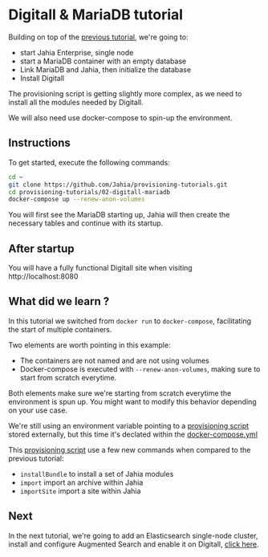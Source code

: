 # Digitall & MariaDB tutorial

Building on top of the [previous tutorial](../01-personal-api-tokens), we're going to:

* start Jahia Enterprise, single node
* start a MariaDB container with an empty database
* Link MariaDB and Jahia, then initialize the database
* Install Digitall

The provisioning script is getting slightly more complex, as we need to install all the modules needed by Digitall.

We will also need use docker-compose to spin-up the environment.

## Instructions

To get started, execute the following commands:

```bash
cd ~
git clone https://github.com/Jahia/provisioning-tutorials.git
cd provisioning-tutorials/02-digitall-mariadb
docker-compose up --renew-anon-volumes
```

You will first see the MariaDB starting up, Jahia will then create the necessary tables and continue with its startup. 

## After startup

You will have a fully functional Digitall site when visiting http://localhost:8080

## What did we learn ?

In this tutorial we switched from `docker run` to `docker-compose`, facilitating the start of multiple containers.

Two elements are worth pointing in this example:

* The containers are not named and are not using volumes
* Docker-compose is executed with `--renew-anon-volumes`, making sure to start from scratch everytime.

Both elements make sure we're starting from scratch everytime the environment is spun up. You might want to modify this behavior depending on your use case.

We're still using an environment variable pointing to a [provisioning script](./provisioning.yaml) stored externally, but this time it's declated within the [docker-compose.yml](./docker-compose.yml)

This [provisioning script](./provisioning.yaml) use a few new commands when compared to the previous tutorial:

* `installBundle` to install a set of Jahia modules
* `import` import an archive within Jahia
* `importSite` import a site within Jahia

## Next

In the next tutorial, we're going to add an Elasticsearch single-node cluster, install and configure Augmented Search and enable it on Digitall, [click here](../03-augmented-search/).
